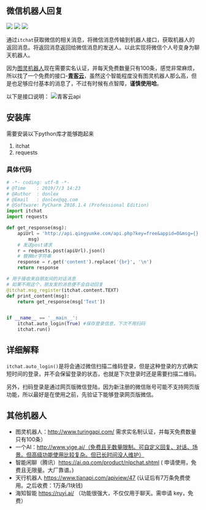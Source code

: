 ##  微信机器人回复
![](https://img.shields.io/badge/build-Python3-green.svg) ![](https://img.shields.io/badge/author-donlex-yellowgreen.svg) ![](https://img.shields.io/badge/%E5%85%AC%E4%BC%97%E5%8F%B7-Python%E7%BB%BF%E6%B4%B2-blue.svg)

通过`itchat`获取微信的相关消息，将微信消息传输到机器人接口，获取机器人的返回消息。将返回消息返回给微信消息的发送人。以此实现将微信个人号变身为聊天机器人。

因为[图灵机器人](http://www.turingapi.com)现在需要实名认证，并每天免费数量只有100条，感觉非常麻烦，所以找了一个免费的接口-**[青客云](http://api.qingyunke.com/)**，虽然这个智能程度没有图灵机器人那么高，但是也足够应付基本的消息了，不过有时候有点智障，**谨慎使用哈**。

以下是接口说明：
![青客云api](https://i.loli.net/2019/07/04/5d1df6fdad7a558919.png)

## 安装库

需要安装以下python库才能够跑起来
1. itchat
2. requests


### 具体代码

```python
# -*- coding: utf-8 -*-
# @Time    : 2019/7/3 14:23
# @Author  : donlex
# @Email   : donlex@qq.com
# @Software: PyCharm 2018.1.4 (Professional Edition)
import itchat
import requests

def get_response(msg):
    apiUrl = 'http://api.qingyunke.com/api.php?key=free&appid=0&msg={}'.format(
        msg)
    # 发送post请求
    r = requests.post(apiUrl).json()
    # 替换br字符串
    response = r.get('content').replace('{br}', '\n')
    return response

# 用于接收来自朋友间的对话消息
# 如果不用这个，朋友发的消息便不会自动回复
@itchat.msg_register(itchat.content.TEXT)
def print_content(msg):
    return get_response(msg['Text'])


if __name__ == '__main__':
    itchat.auto_login(True) #保存登录信息，下次不用扫码
    itchat.run()
```

## 详细解释

`itchat.auto_login()`是将会通过微信扫描二维码登录，但是这种登录的方式确实短时间的登录，并不会保留登录的状态，也就是下次登录时还是需要扫描二维码。

另外，扫码登录是通过网页版微信登陆，因为新注册的微信账号可能不支持网页版功能，所以最好是在使用之前，先验证下能够登录网页版微信。


## 其他机器人
- 图灵机器人：http://www.turingapi.com/ 需求实名制认证，并每天免费数量只有100条）
- 一个AI：http://www.yige.ai/（免费且无数量限制。可自定义回复、对话、场景。但高级功能使用比较复杂。但已长时间没人维护）
- 智能闲聊（腾讯）https://ai.qq.com/product/nlpchat.shtml ( 申请使用，免费且无限量。大厂靠谱。)
- 天行机器人 https://www.tianapi.com/apiview/47 (认证后有7万条免费使用。之后收费：1万条/1块钱)
- 海知智能 https://ruyi.ai/ （功能很强大，不仅仅用于聊天。需申请 key，免费）